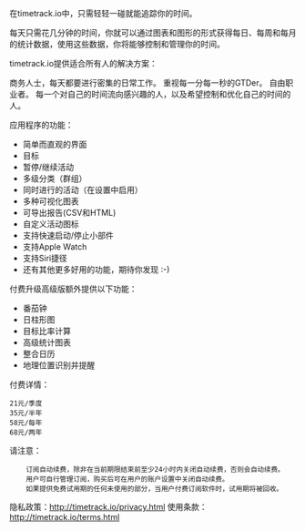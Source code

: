 在timetrack.io中，只需轻轻一碰就能追踪你的时间。

每天只需花几分钟的时间，你就可以通过图表和图形的形式获得每日、每周和每月的统计数据，使用这些数据，你将能够控制和管理你的时间。

timetrack.io提供适合所有人的解决方案：

  商务人士，每天都要进行密集的日常工作。
  重视每一分每一秒的GTDer。
  自由职业者。
  每一个对自己的时间流向感兴趣的人，以及希望控制和优化自己的时间的人。

应用程序的功能：

  - 简单而直观的界面
  - 目标
  - 暂停/继续活动
  - 多级分类（群组）
  - 同时进行的活动（在设置中启用）
  - 多种可视化图表
  - 可导出报告(CSV和HTML)
  - 自定义活动图标
  - 支持快速启动/停止小部件
  - 支持Apple Watch
  - 支持Siri捷径
  - 还有其他更多好用的功能，期待你发现 :-)

付费升级高级版额外提供以下功能：
  
  - 番茄钟
  - 日柱形图
  - 目标比率计算
  - 高级统计图表
  - 整合日历
  - 地理位置识别并提醒

付费详情：

    21元/季度
    35元/半年
    58元/每年
    68元/两年

请注意：

        订阅自动续费，除非在当前期限结束前至少24小时内关闭自动续费，否则会自动续费。
        用户可自行管理订阅，购买后可在用户的账户设置中关闭自动续费。
        如果提供免费试用期的任何未使用的部分，当用户付费订阅软件时，试用期将被回收。

隐私政策：http://timetrack.io/privacy.html
使用条款：http://timetrack.io/terms.html
